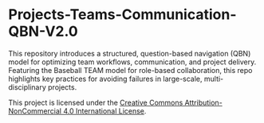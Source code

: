 # Projects-Teams-Communication-QBN-V2.0
This repository introduces a structured, question-based navigation (QBN) model for optimizing team workflows, communication, and project delivery. Featuring the Baseball TEAM model for role-based collaboration, this repo highlights key practices for avoiding failures in large-scale, multi-disciplinary projects.


This project is licensed under the [Creative Commons Attribution-NonCommercial 4.0 International License](https://creativecommons.org/licenses/by-nc/4.0/).
